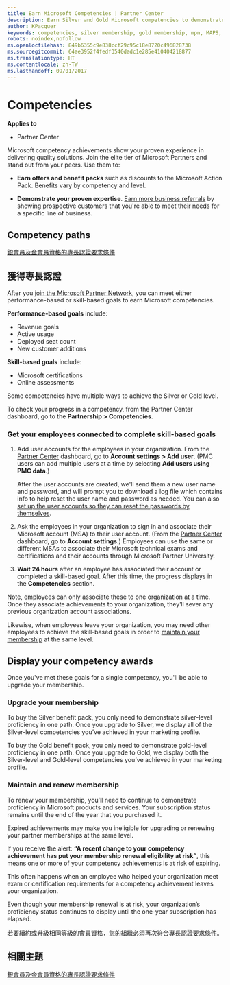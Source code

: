 ```yaml
---
title: Earn Microsoft Competencies | Partner Center
description: Earn Silver and Gold Microsoft competencies to demonstrate your proven expertise in delivering quality solutions in a specialized area of business
author: KPacquer
keywords: competencies, silver membership, gold membership, mpn, MAPS, proficiency
robots: noindex,nofollow
ms.openlocfilehash: 849b6355c9e838ccf29c95c18e8720c496828738
ms.sourcegitcommit: 64ae3952f4fedf3540dadc1e285e410404218877
ms.translationtype: HT
ms.contentlocale: zh-TW
ms.lasthandoff: 09/01/2017
---
```

<!--
•   FWLink https://go.microsoft.com/fwlink/?linkid=851080 : top of page
•   FWLink https://go.microsoft.com/fwlink/?linkid=851281: top of page (duplicate)
•   FWLink https://go.microsoft.com/fwlink/?linkid=851079: Competencies (#attainment_paths)
•   FWLink https://go.microsoft.com/fwlink/?linkid=851081: Maintain and renew membership (#maintain_membership)
•   FWLink https://go.microsoft.com/fwlink/?linkid=851082: Get your employees connected to complete skill-based goals (#associating_achievements)
•   FWLink https://go.microsoft.com/fwlink/?linkid=851083 : Achievement overrides (#achievement_override)
•   FWLink: https://go.microsoft.com/fwlink/?linkid=851236: UI link, goes to the place where you import new users. Temporarily points to the Partner Center homepage.
•   FWLink: https://go.microsoft.com/fwlink/?linkid=851607 :Will go to the docs page for Silver/Gold competency achievements. Currently goes to https://partnercenter.microsoft.com/partner/cloud-solution-provider 

 -->

# <a name="competencies"></a>Competencies

**Applies to**
-  Partner Center

Microsoft competency achievements show your proven experience in delivering quality solutions. Join the elite tier of Microsoft Partners and stand out from your peers. Use them to: 

*  **Earn offers and benefit packs** such as discounts to the Microsoft Action Pack. Benefits vary by competency and level. 

*  **Demonstrate your proven expertise**. [Earn more business referrals](referrals.md) by showing prospective customers that you're able to meet their needs for a specific line of business.

## <a href="" id="attainment_paths"></a> Competency paths

[銀會員及金會員資格的專長認證要求條件](learn-about-competencies.md)

## <a name="earn-competencies"></a>獲得專長認證

After you [join the Microsoft Partner Network](mpn-overview.md), you can meet either performance-based or skill-based goals to earn Microsoft competencies. 

**Performance-based goals** include: 
* Revenue goals
* Active usage
* Deployed seat count
* New customer additions

**Skill-based goals** include: 
* Microsoft certifications
* Online assessments 

Some competencies have multiple ways to achieve the Silver or Gold level.

To check your progress in a competency, from the Partner Center dashboard, go to the **Partnership > Competencies**. 

### <a href="" id="associating_achievements"></a>Get your employees connected to complete skill-based goals

1.  Add user accounts for the employees in your organization. From the [Partner Center](http://partnercenter.microsoft.com) dashboard, go to **Account settings > Add user**. (PMC users can add multiple users at a time by selecting **Add users using PMC data**.)

    After the user accounts are created, we'll send them a new user name and password, and will prompt you to download a log file which contains info to help reset the user name and password as needed. You can also [set up the user accounts so they can reset the passwords by themselves](https://docs.microsoft.com/en-us/azure/active-directory/active-directory-passwords-getting-started).

2. Ask the employees in your organization to sign in and associate their Microsoft account (MSA) to their user account. (From the [Partner Center](http://partnercenter.microsoft.com) dashboard, go to **Account settings**.) Employees can use the same or different MSAs to associate their Microsoft technical exams and certifications and their accounts through Microsoft Partner University.

3.  **Wait 24 hours** after an employee has associated their account or completed a skill-based goal. After this time, the progress displays in the **Competencies** section.

Note, employees can only associate these to one organization at a time. Once they associate achievements to your organization, they’ll sever any previous organization account associations.

Likewise, when employees leave your organization, you may need other employees to achieve the skill-based goals in order to [maintain your membership](#maintaining_membership) at the same level.

## <a name="display-your-competency-awards"></a>Display your competency awards

Once you've met these goals for a single competency, you'll be able to upgrade your membership.

### <a name="upgrade-your-membership"></a>Upgrade your membership

To buy the Silver benefit pack, you only need to demonstrate silver-level proficiency in one path. Once you upgrade to Silver, we display all of the Silver-level competencies you’ve achieved in your marketing profile. 

To buy the Gold benefit pack, you only need to demonstrate gold-level proficiency in one path. Once you upgrade to Gold, we display both the Silver-level and Gold-level competencies you’ve achieved in your marketing profile. 

### <a href="" id="maintain_membership"></a> Maintain and renew membership

To renew your membership, you’ll need to continue to demonstrate proficiency in Microsoft products and services. Your subscription status remains until the end of the year that you purchased it.

Expired achievements may make you ineligible for upgrading or renewing your partner memberships at the same level. 

If you receive the alert: **“A recent change to your competency achievement has put your membership renewal eligibility at risk”**, this means one or more of your competency achievements is at risk of expiring. 

This often happens when an employee who helped your organization meet exam or certification requirements for a competency achievement leaves your organization. 

Even though your membership renewal is at risk, your organization’s proficiency status continues to display until the one-year subscription has elapsed.

若要續約或升級相同等級的會員資格，您的組織必須再次符合專長認證要求條件。

## <a name="related-topics"></a>相關主題

[銀會員及金會員資格的專長認證要求條件](learn-about-competencies.md)